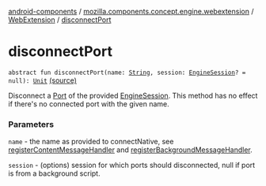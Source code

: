 [android-components](../../index.md) / [mozilla.components.concept.engine.webextension](../index.md) / [WebExtension](index.md) / [disconnectPort](./disconnect-port.md)

# disconnectPort

`abstract fun disconnectPort(name: `[`String`](https://kotlinlang.org/api/latest/jvm/stdlib/kotlin/-string/index.html)`, session: `[`EngineSession`](../../mozilla.components.concept.engine/-engine-session/index.md)`? = null): `[`Unit`](https://kotlinlang.org/api/latest/jvm/stdlib/kotlin/-unit/index.html) [(source)](https://github.com/mozilla-mobile/android-components/blob/master/components/concept/engine/src/main/java/mozilla/components/concept/engine/webextension/WebExtension.kt#L88)

Disconnect a [Port](../-port/index.md) of the provided [EngineSession](../../mozilla.components.concept.engine/-engine-session/index.md). This method has
no effect if there's no connected port with the given name.

### Parameters

`name` - the name as provided to connectNative, see
[registerContentMessageHandler](register-content-message-handler.md) and [registerBackgroundMessageHandler](register-background-message-handler.md).

`session` - (options) session for which ports should disconnected,
null if port is from a background script.
